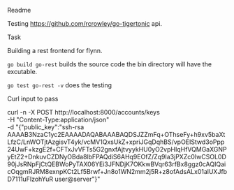 Readme

Testing https://github.com/rcrowley/go-tigertonic api.

Task

Building a rest frontend for flynn. 

`go build go-rest` builds the source code the bin directory will have the excutable.

`go test go-rest -v` does the testing

Curl input to pass

curl -n -X POST http://localhost:8000/accounts/keys \
-H "Content-Type:application/json" \
-d "{\"public_key\":\"ssh-rsa AAAAB3NzaC1yc2EAAAADAQABAAABAQDSJZZmFq+OThseFy+h9xv5baXtLfzC/LnWOTjtAzgisvT4yk/vcMV1QxsUkZ+xpriJGqDqhBS/vpOEIStwd3oPpp24UwF+kzgE2f+CFTxJvVFTs5G2gnxfAjtvyykHU0yO2vpHIqHfVQMGaXGNPyEtZ2+DnkuvCZDNyOBda8lbFPAQdiS6AHq9EOfZ/Zq9Ia3jPXZc0IwCSOL0D90jJsRNpFjCtQEBWoPyTAX06YEi3JFNDjK7OKkwBVqr63rfBx8ggz0cAQIQaicOqgmRJRM8exnpKCt2Lf5Brwf+Jn8o1WN2mm2j5R+z8ofAdsALx01alUXJfbD7111uFIzohYuR user@server\"}"
